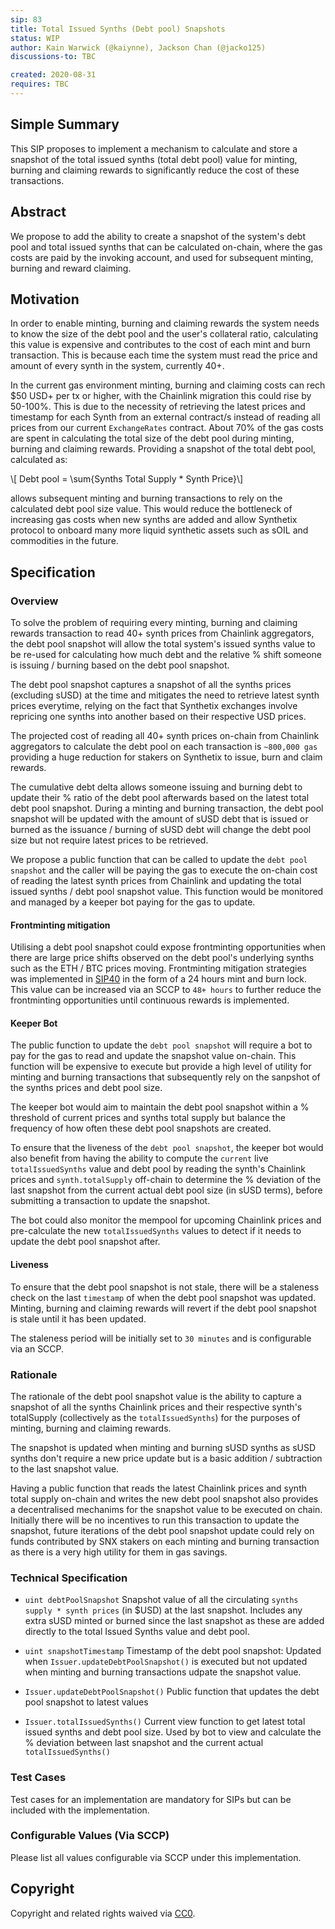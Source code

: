 ```yaml
---
sip: 83
title: Total Issued Synths (Debt pool) Snapshots
status: WIP
author: Kain Warwick (@kaiynne), Jackson Chan (@jacko125)
discussions-to: TBC

created: 2020-08-31
requires: TBC
---
```


## Simple Summary
<!--"If you can't explain it simply, you don't understand it well enough." Simply describe the outcome the proposed changes intends to achieve. This should be non-technical and accessible to a casual community member.-->

This SIP proposes to implement a mechanism to calculate and store a snapshot of the total issued synths (total debt pool) value for minting, burning and claiming rewards to significantly reduce the cost of these transactions.

## Abstract
<!--A short (~200 word) description of the proposed change, the abstract should clearly describe the proposed change. This is what *will* be done if the SIP is implemented, not *why* it should be done or *how* it will be done. If the SIP proposes deploying a new contract, write, "we propose to deploy a new contract that will do x".-->

We propose to add the ability to create a snapshot of the system's debt pool and total issued synths that can be calculated on-chain, where the gas costs are paid by the invoking account, and used for subsequent minting, burning and reward claiming.

## Motivation
<!--This is the problem statement. This is the *why* of the SIP. It should clearly explain *why* the current state of the protocol is inadequate.  It is critical that you explain *why* the change is needed, if the SIP proposes changing how something is calculated, you must address *why* the current calculation is innaccurate or wrong. This is not the place to describe how the SIP will address the issue!-->
In order to enable minting, burning and claiming rewards the system needs to know the size of the debt pool and the user's collateral ratio, calculating this value is expensive and contributes to the cost of each mint and burn transaction. This is because each time the system must read the price and amount of every synth in the system, currently 40+.

In the current gas environment minting, burning and claiming costs can rech $50 USD+ per tx or higher, with the Chainlink migration this could rise by 50-100%. This is due to the necessity of retrieving the latest prices and timestamp for each Synth from an external contract/s instead of reading all prices from our current `ExchangeRates` contract. About 70% of the gas costs are spent in calculating the total size of the debt pool during minting, burning and claiming rewards. Providing a snapshot of the total debt pool, calculated as:

\\[ Debt pool = \sum{Synths Total Supply * Synth Price}\\]

allows subsequent minting and burning transactions to rely on the calculated debt pool size value. This would reduce the bottleneck of increasing gas costs when new synths are added and allow Synthetix protocol to onboard many more liquid synthetic assets such as sOIL and commodities in the future.

## Specification
<!--The specification should describe the syntax and semantics of any new feature, there are five sections
1. Overview
2. Rationale
3. Technical Specification
4. Test Cases
5. Configurable Values
-->

### Overview
<!--This is a high level overview of *how* the SIP will solve the problem. The overview should clearly describe how the new feature will be implemented.-->

To solve the problem of requiring every minting, burning and claiming rewards transaction to read 40+ synth prices from Chainlink aggregators, the debt pool snapshot will allow the total system's issued synths value to be re-used for calculating how much debt and the relative % shift someone is issuing / burning based on the debt pool snapshot.

The debt pool snapshot captures a snapshot of all the synths prices (excluding sUSD) at the time and mitigates the need to retrieve latest synth prices everytime, relying on the fact that Synthetix exchanges involve repricing one synths into another based on their respective USD prices.

The projected cost of reading all 40+ synth prices on-chain from Chainlink aggregators to calculate the debt pool on each transaction is `~800,000 gas` providing a huge reduction for stakers on Synthetix to issue, burn and claim rewards.

The cumulative debt delta allows someone issuing and burning debt to update their % ratio of the debt pool afterwards based on the latest total debt pool snapshot. During a minting and burning transaction, the debt pool snapshot will be updated with the amount of sUSD debt that is issued or burned as the issuance / burning of sUSD debt will change the debt pool size but not require latest prices to be retrieved.

We propose a public function that can be called to update the `debt pool snapshot` and the caller will be paying the gas to execute the on-chain cost of reading the latest synth prices from Chainlink and updating the total issued synths / debt pool snapshot value. This function would be monitored and managed by a keeper bot paying for the gas to update.

#### Frontminting mitigation

Utilising a debt pool snapshot could expose frontminting opportunities when there are large price shifts observed on the debt pool's underlying synths such as the ETH / BTC prices moving. Frontminting mitigation strategies was implemented in [SIP40](./sip-40.md) in the form of a 24 hours mint and burn lock. This value can be increased via an SCCP to `48+ hours` to further reduce the frontminting opportunities until continuous rewards is implemented.

#### Keeper Bot

The public function to update the `debt pool snapshot` will require a bot to pay for the gas to read and update the snapshot value on-chain. This function will be expensive to execute but provide a high level of utility for minting and burning transactions that subsequently rely on the sanpshot of the synths prices and debt pool size.

The keeper bot would aim to maintain the debt pool snapshot within a % threshold of current prices and synths total supply but balance the frequency of how often these debt pool snapshots are created.

To ensure that the liveness of the `debt pool snapshot`, the keeper bot would also benefit from having the ability to compute the `current` live `totalIssuedSynths` value and debt pool by reading the synth's Chainlink prices and `synth.totalSupply` off-chain to determine the % deviation of the last snapshot from the current actual debt pool size (in sUSD terms), before submitting a transaction to update the snapshot.

The bot could also monitor the mempool for upcoming Chainlink prices and pre-calculate the new `totalIssuedSynths` values to detect if it needs to update the debt pool snapshot after.

#### Liveness

To ensure that the debt pool snapshot is not stale, there will be a staleness check on the last `timestamp` of when the debt pool snapshot was updated. Minting, burning and claiming rewards will revert if the debt pool snapshot is stale until it has been updated.

The staleness period will be initially set to `30 minutes` and is configurable via an SCCP.

### Rationale
<!--This is where you explain the reasoning behind how you propose to solve the problem. Why did you propose to implement the change in this way, what were the considerations and trade-offs. The rationale fleshes out what motivated the design and why particular design decisions were made. It should describe alternate designs that were considered and related work. The rationale may also provide evidence of consensus within the community, and should discuss important objections or concerns raised during discussion.-->

The rationale of the debt pool snapshot value is the ability to capture a snapshot of all the synths Chainlink prices and their respective synth's totalSupply (collectively as the `totalIssuedSynths`) for the purposes of minting, burning and claiming rewards.

The snapshot is updated when minting and burning sUSD synths as sUSD synths don't require a new price update but is a basic addition / subtraction to the last snapshot value.

Having a public function that reads the latest Chainlink prices and synth total supply on-chain and writes the new debt pool snapshot also provides a decentralised mechanims for the snapshot value to be executed on chain. Initially there will be no incentives to run this transaction to update the snapshot, future iterations of the debt pool snapshot update could rely on funds contributed by SNX stakers on each minting and burning transaction as there is a very high utility for them in gas savings.

### Technical Specification
<!--The technical specification should outline the public API of the changes proposed. That is, changes to any of the interfaces Synthetix currently exposes or the creations of new ones.-->

- `uint debtPoolSnapshot` Snapshot value of all the circulating `synths supply * synth prices` (in $USD) at the last snapshot. Includes any extra sUSD minted or burned since the last snapshot as these are added directly to the total Issued Synths value and debt pool.

- `uint snapshotTimestamp` Timestamp of the debt pool snapshot: Updated when `Issuer.updateDebtPoolSnapshot()` is executed but not updated when minting and burning transactions udpate the snapshot value.

- `Issuer.updateDebtPoolSnapshot()` Public function that updates the debt pool snapshot to latest values

- `Issuer.totalIssuedSynths()` Current view function to get latest total issued synths and debt pool size. Used by bot to view and calculate the % deviation between last snapshot and the current actual `totalIssuedSynths()`

### Test Cases
<!--Test cases for an implementation are mandatory for SIPs but can be included with the implementation..-->
Test cases for an implementation are mandatory for SIPs but can be included with the implementation.

### Configurable Values (Via SCCP)
<!--Please list all values configurable via SCCP under this implementation.-->
Please list all values configurable via SCCP under this implementation.

## Copyright
Copyright and related rights waived via [CC0](https://creativecommons.org/publicdomain/zero/1.0/).
